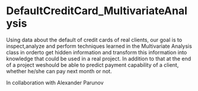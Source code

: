 # DefaultCreditCard_MultivariateAnalysis

Using data about the default of credit cards of real clients, our goal is to inspect,analyze and perform techniques learned in the Multivariate Analysis class in orderto  get  hidden  information  and  transform  this  information  into  knowledge  that could  be  used  in  a  real  project. In  addition  to  that  at  the  end  of  a  project  weshould be able to predict payment capability of a client, whether he/she can pay next month or not.

In collaboration with Alexander Parunov

